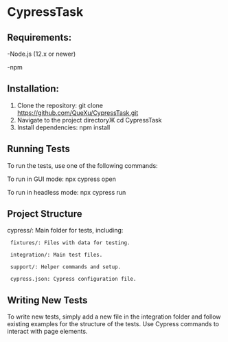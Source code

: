 # CypressTask

## Requirements:
-Node.js (12.x or newer)

-npm

## Installation:
1. Clone the repository:
   git clone https://github.com/QueXu/CypressTask.git
2. Navigate to the project directoryЖ
   cd CypressTask
3. Install dependencies:
   npm install

## Running Tests
To run the tests, use one of the following commands:

  To run in GUI mode:
  npx cypress open

  To run in headless mode:
  npx cypress run

## Project Structure
cypress/: Main folder for tests, including:
  
     fixtures/: Files with data for testing.
  
     integration/: Main test files.
  
     support/: Helper commands and setup.
  
     cypress.json: Cypress configuration file.

## Writing New Tests
To write new tests, simply add a new file in the integration folder and follow existing examples for the structure of the tests. 
Use Cypress commands to interact with page elements.
